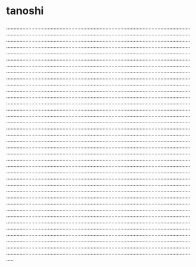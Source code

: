 # tanoshi

.................................................................................................................................................................................................................................................................................................................................................................................................................................................................................................................................................................................................................................................................................................................................................................................................................................................................................................................................................................................................................................................................................................................................................................................................................................................................................................................................................................................................................................................................................................................................................................................................................................................................................................................................................................................................................................................................................................................................................................................................................................................................................................................................................................................................................................................................................................................................................................................................................................................................................................................................................................................................................................................................................................................................................................................................................................................................................................................................................................................................................................................................................................................................................................................................................................................................................................................................................................................................................................................................................................................................................................................................................................................................................................................................................................................................................................................................................................................................................................................................................................................................................................................................................................................................................................................................................................................................................................................................................................................................................................................................................................................................................................................................................................................................................................................
